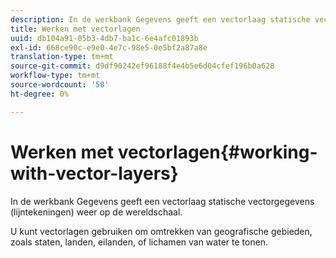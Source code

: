 ```yaml
---
description: In de werkbank Gegevens geeft een vectorlaag statische vectorgegevens (lijntekeningen) weer op de wereldschaal.
title: Werken met vectorlagen
uuid: db104a91-05b3-4db7-ba1c-6e4afc01893b
exl-id: 668ce90c-e9e0-4e7c-98e5-0e5bf2a87a8e
translation-type: tm+mt
source-git-commit: d9df90242ef96188f4e4b5e6d04cfef196b0a628
workflow-type: tm+mt
source-wordcount: '58'
ht-degree: 0%

---
```


# Werken met vectorlagen{#working-with-vector-layers}

In de werkbank Gegevens geeft een vectorlaag statische vectorgegevens (lijntekeningen) weer op de wereldschaal.

U kunt vectorlagen gebruiken om omtrekken van geografische gebieden, zoals staten, landen, eilanden, of lichamen van water te tonen.
